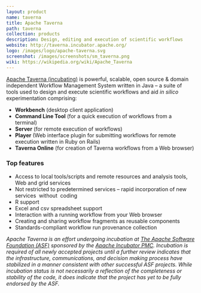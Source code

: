 ```yaml
---
layout: product
name: taverna
title: Apache Taverna
path: taverna
collection: products
description: Design, editing and execution of scientific workflows
website: http://taverna.incubator.apache.org/
logo: /images/logo/apache-taverna.svg
screenshot: /images/screenshots/sm_taverna.png
wiki: https://wikipedia.org/wiki/Apache_Taverna
---
```


[Apache Taverna (incubating)](http://taverna.incubator.apache.org/)  is powerful,
scalable, open source & domain independent Workflow Management System written in
Java – a suite of tools used to
design and execute scientific workflows and aid *in silico* experimentation comprising:

 *  **Workbench** (desktop client application)
 *  **Command Line Tool** (for a quick execution of workflows from a terminal)
 *  **Server** (for remote execution of workflows)
 *  **Player** (Web interface plugin for submitting workflows for remote execution written in Ruby on Rails)
 *  **Taverna Online** (for creation of Taverna workflows from a Web browser)

### Top features

 * Access to local tools/scripts and remote resources and analysis tools, Web and grid services
 * Not restricted to predetermined services – rapid incorporation of new services  without  coding
 * R support
 * Excel and csv spreadsheet support
 * Interaction with a running workflow from your Web browser
 * Creating and sharing workflow fragments as reusable components
 * Standards-compliant workflow run provenance collection


_Apache Taverna is an effort undergoing incubation at
[The Apache Software Foundation (ASF)](http://apache.org/) sponsored by the
[Apache Incubator PMC](http://incubator.apache.org/). Incubation is required
of all newly accepted projects until a further review indicates that the
infrastructure, communications, and decision making process have stabilized
in a manner consistent with other successful ASF projects. While incubation
status is not necessarily a reflection of the completeness or stability of
the code, it does indicate that the project has yet to be fully
endorsed by the ASF._
